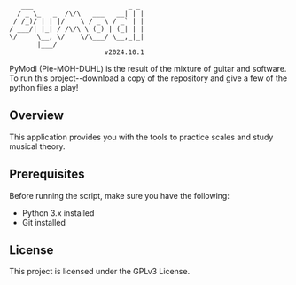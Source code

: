 ```
   ___                        _ _ 
  / _ \_   _  /\/\   ___   __| | |
 / /_)/ | | |/    \ / _ \ / _` | |
/ ___/| |_| / /\/\ \ (_) | (_| | |
\/     \__, \/    \/\___/ \__,_|_|
       |___/
                        v2024.10.1
```

PyModl (Pie-MOH-DUHL) is the result of the mixture of guitar and software. To run this project--download a copy of the repository and give a few of the python files a play!

## Overview
This application provides you with the tools to practice scales and study musical theory.

## Prerequisites

Before running the script, make sure you have the following:

- Python 3.x installed
- Git installed

## License

This project is licensed under the GPLv3 License.
